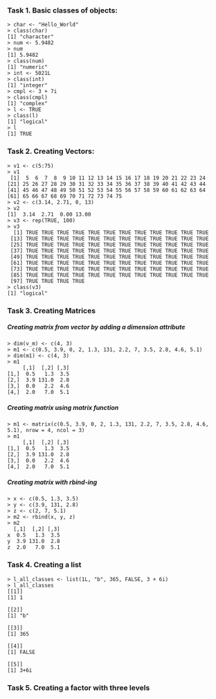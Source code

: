 ### Task 1. Basic classes of objects:
```{r}
> char <- "Hello_World"
> class(char)
[1] "character"
> num <- 5.9482
> num
[1] 5.9482
> class(num)
[1] "numeric"
> int <- 5021L
> class(int)
[1] "integer"
> cmpl <- 3 + 7i
> class(cmpl)
[1] "complex"
> l <- TRUE
> class(l)
[1] "logical"
> l
[1] TRUE
```
### Task 2. Creating Vectors:
```
> v1 <- c(5:75)
> v1
 [1]  5  6  7  8  9 10 11 12 13 14 15 16 17 18 19 20 21 22 23 24
[21] 25 26 27 28 29 30 31 32 33 34 35 36 37 38 39 40 41 42 43 44
[41] 45 46 47 48 49 50 51 52 53 54 55 56 57 58 59 60 61 62 63 64
[61] 65 66 67 68 69 70 71 72 73 74 75
> v2 <- c(3.14, 2.71, 0, 13)
> v2
[1]  3.14  2.71  0.00 13.00
> v3 <- rep(TRUE, 100)
> v3
  [1] TRUE TRUE TRUE TRUE TRUE TRUE TRUE TRUE TRUE TRUE TRUE TRUE
 [13] TRUE TRUE TRUE TRUE TRUE TRUE TRUE TRUE TRUE TRUE TRUE TRUE
 [25] TRUE TRUE TRUE TRUE TRUE TRUE TRUE TRUE TRUE TRUE TRUE TRUE
 [37] TRUE TRUE TRUE TRUE TRUE TRUE TRUE TRUE TRUE TRUE TRUE TRUE
 [49] TRUE TRUE TRUE TRUE TRUE TRUE TRUE TRUE TRUE TRUE TRUE TRUE
 [61] TRUE TRUE TRUE TRUE TRUE TRUE TRUE TRUE TRUE TRUE TRUE TRUE
 [73] TRUE TRUE TRUE TRUE TRUE TRUE TRUE TRUE TRUE TRUE TRUE TRUE
 [85] TRUE TRUE TRUE TRUE TRUE TRUE TRUE TRUE TRUE TRUE TRUE TRUE
 [97] TRUE TRUE TRUE TRUE
> class(v3)
[1] "logical"
```
### Task 3. Creating Matrices
##### Creating matrix from vector by adding a dimension attribute
```
> dim(v_m) <- c(4, 3)
> m1 <- c(0.5, 3.9, 0, 2, 1.3, 131, 2.2, 7, 3.5, 2.8, 4.6, 5.1)
> dim(m1) <- c(4, 3)
> m1
     [,1]  [,2] [,3]
[1,]  0.5   1.3  3.5
[2,]  3.9 131.0  2.8
[3,]  0.0   2.2  4.6
[4,]  2.0   7.0  5.1
```
##### Creating matrix using **matrix** function
```
> m1 <- matrix(c(0.5, 3.9, 0, 2, 1.3, 131, 2.2, 7, 3.5, 2.8, 4.6, 5.1), nrow = 4, ncol = 3)
> m1
     [,1]  [,2] [,3]
[1,]  0.5   1.3  3.5
[2,]  3.9 131.0  2.8
[3,]  0.0   2.2  4.6
[4,]  2.0   7.0  5.1
```
##### Creating matrix with rbind-ing
```
> x <- c(0.5, 1.3, 3.5)
> y <- c(3.9, 131, 2.8)
> z <- c(2, 7, 5.1)
> m2 <- rbind(x, y, z)
> m2
  [,1]  [,2] [,3]
x  0.5   1.3  3.5
y  3.9 131.0  2.8
z  2.0   7.0  5.1
```
### Task 4. Creating a list
```
> l_all_classes <- list(1L, "b", 365, FALSE, 3 + 6i)
> l_all_classes
[[1]]
[1] 1

[[2]]
[1] "b"

[[3]]
[1] 365

[[4]]
[1] FALSE

[[5]]
[1] 3+6i
```
### Task 5. Creating a factor with three levels

